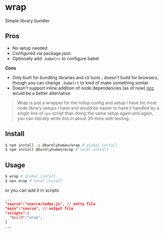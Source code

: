 # wrap

Simple library bundler

## Pros

- No setup needed
- Configured via package.json
- Optionally add `.babelrc` to configure babel

**_Cons_**

- Only built for bundling libraries and cli tools , doesn't build for browsers, though you can change `.babelrc` to kind of make something similar
- Doesn't support inline addition of node dependencies (as of now) [ncc](https://github.com/vercel/ncc) would be a better alternative

> Wrap is just a wrapper for the rollup config and setup I have for most node library setups I have and would be easier to have it handled by a single line of `npx` script than doing the same setup again and again, you can literally write this in about 20 mins with testing. 

## Install

```sh
$ npm install -g @barelyhuman/wrap # global install
$ npm install @barelyhuman/wrap # local install
```

## Usage

```sh
$ wrap # global install
$ npx wrap # local install
```

or you can add it in scripts

```json
...
"source":"source/index.js", // entry file
"main":"source", // output file
"scripts":{
  "build":"wrap",
}
...
```
